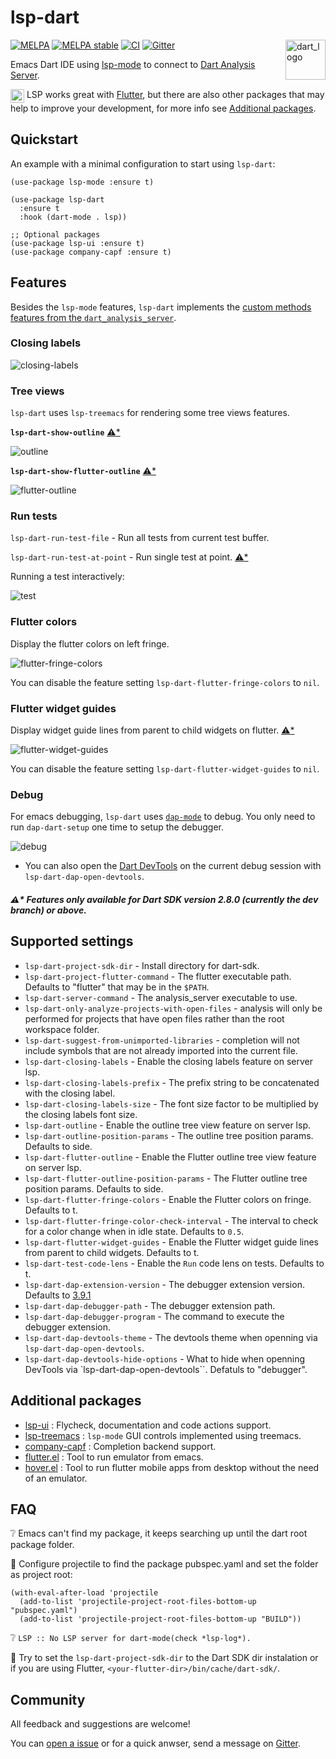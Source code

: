 # lsp-dart

<img align="right" width="64" alt="dart_logo" src="https://user-images.githubusercontent.com/7820865/78992432-9acce080-7b11-11ea-8576-5c7b72e4be5d.png">

[![MELPA](https://melpa.org/packages/lsp-dart-badge.svg)](https://melpa.org/#/lsp-dart)
[![MELPA stable](https://stable.melpa.org/packages/lsp-dart-badge.svg)](https://stable.melpa.org/#/lsp-dart)
[![CI](https://github.com/emacs-lsp/lsp-dart/workflows/CI/badge.svg)](https://github.com/emacs-lsp/lsp-dart/actions) 
[![Gitter](https://badges.gitter.im/emacs-lsp/lsp-mode.svg)](https://gitter.im/emacs-lsp/lsp-mode)

Emacs Dart IDE using [lsp-mode](https://github.com/emacs-lsp/lsp-mode) to connect to [Dart Analysis Server](https://github.com/dart-lang/sdk/tree/master/pkg/analysis_server).

<img width="22" alt="flutter_logo" align="top" src="https://user-images.githubusercontent.com/7820865/78991346-1aa57b80-7b0f-11ea-9992-25cd1a9ac974.png"> LSP works great with [Flutter](https://flutter.dev/), but there are also other packages that may help to improve your development, for more info see [Additional packages](#additional-packages).

## Quickstart

An example with a minimal configuration to start using `lsp-dart`:
```elisp
(use-package lsp-mode :ensure t)

(use-package lsp-dart 
  :ensure t 
  :hook (dart-mode . lsp))

;; Optional packages
(use-package lsp-ui :ensure t)
(use-package company-capf :ensure t)

```

## Features

Besides the `lsp-mode` features, `lsp-dart` implements the [custom methods features from the `dart_analysis_server`](https://github.com/dart-lang/sdk/blob/master/pkg/analysis_server/tool/lsp_spec/README.md#custom-methods).

### Closing labels

![closing-labels](https://raw.githubusercontent.com/emacs-lsp/lsp-dart/screenshots/closing-labels.png)

### Tree views

`lsp-dart` uses `lsp-treemacs` for rendering some tree views features.

**`lsp-dart-show-outline`** [:warning:*](#warning-features-only-available-for-dart-sdk-version-280-currently-the-dev-branch-and-above)

![outline](https://raw.githubusercontent.com/emacs-lsp/lsp-dart/screenshots/outline.png)

**`lsp-dart-show-flutter-outline`** [:warning:*](#warning-features-only-available-for-dart-sdk-version-280-currently-the-dev-branch-and-above)

![flutter-outline](https://raw.githubusercontent.com/emacs-lsp/lsp-dart/screenshots/flutter-outline.gif)

### Run tests

`lsp-dart-run-test-file` - Run all tests from current test buffer.

`lsp-dart-run-test-at-point` - Run single test at point. [:warning:*](#warning-features-only-available-for-dart-sdk-version-280-currently-the-dev-branch-and-above)

Running a test interactively: 

![test](https://raw.githubusercontent.com/emacs-lsp/lsp-dart/screenshots/run-test.gif)

### Flutter colors

Display the flutter colors on left fringe.

![flutter-fringe-colors](https://raw.githubusercontent.com/emacs-lsp/lsp-dart/screenshots/flutter-fringe-colors.gif)

You can disable the feature setting `lsp-dart-flutter-fringe-colors` to `nil`.

### Flutter widget guides

Display widget guide lines from parent to child widgets on flutter. [:warning:*](#warning-features-only-available-for-dart-sdk-version-280-currently-the-dev-branch-and-above)

![flutter-widget-guides](https://raw.githubusercontent.com/emacs-lsp/lsp-dart/screenshots/flutter-widget-guides.png)

You can disable the feature setting `lsp-dart-flutter-widget-guides` to `nil`.

### Debug

For emacs debugging, `lsp-dart` uses [`dap-mode`](https://github.com/emacs-lsp/dap-mode#dart) to debug.
You only need to run `dap-dart-setup` one time to setup the debugger.

![debug](https://raw.githubusercontent.com/emacs-lsp/lsp-dart/screenshots/debug.gif)

* You can also open the [Dart DevTools](https://dart.dev/tools/dart-devtools) on the current debug session with `lsp-dart-dap-open-devtools`.

##### :warning:* Features only available for Dart SDK version 2.8.0 (currently the dev branch) or above.

## Supported settings

* `lsp-dart-project-sdk-dir` - Install directory for dart-sdk.
* `lsp-dart-project-flutter-command` - The flutter executable path. Defaults to "flutter" that may be in the `$PATH`.
* `lsp-dart-server-command` - The analysis_server executable to use.
* `lsp-dart-only-analyze-projects-with-open-files` - analysis will only be performed for projects that have open files rather than the root workspace folder.
* `lsp-dart-suggest-from-unimported-libraries` - completion will not include symbols that are not already imported into the current file.
* `lsp-dart-closing-labels` - Enable the closing labels feature on server lsp.
* `lsp-dart-closing-labels-prefix` - The prefix string to be concatenated with the closing label.
* `lsp-dart-closing-labels-size` - The font size factor to be multiplied by the closing labels font size.
* `lsp-dart-outline` - Enable the outline tree view feature on server lsp.
* `lsp-dart-outline-position-params` - The outline tree position params. Defaults to side.
* `lsp-dart-flutter-outline` - Enable the Flutter outline tree view feature on server lsp.
* `lsp-dart-flutter-outline-position-params` - The Flutter outline tree position params. Defaults to side.
* `lsp-dart-flutter-fringe-colors` - Enable the Flutter colors on fringe. Defaults to t.
* `lsp-dart-flutter-fringe-color-check-interval` - The interval to check for a color change when in idle state. Defaults to `0.5`.
* `lsp-dart-flutter-widget-guides` - Enable the Flutter widget guide lines from parent to child widgets. Defaults to t.
* `lsp-dart-test-code-lens` - Enable the `Run` code lens on tests. Defaults to t.
* `lsp-dart-dap-extension-version` - The debugger extension version. Defaults to [3.9.1](https://github.com/Dart-Code/Dart-Code/releases/tag/v3.9.1)
* `lsp-dart-dap-debugger-path` - The debugger extension path.
* `lsp-dart-dap-debugger-program` - The command to execute the debugger extension.
* `lsp-dart-dap-devtools-theme` - The devtools theme when openning via `lsp-dart-dap-open-devtools`.
* `lsp-dart-dap-devtools-hide-options` - What to hide when openning DevTools via `lsp-dart-dap-open-devtools``. Defatuls to "debugger".

## Additional packages
* [lsp-ui](https://github.com/emacs-lsp/lsp-ui) : Flycheck, documentation and code actions support.
* [lsp-treemacs](https://github.com/emacs-lsp/lsp-treemacs) : `lsp-mode` GUI controls implemented using treemacs.
* [company-capf](https://github.com/company-mode/company-mode) : Completion backend support.
* [flutter.el](https://github.com/amake/flutter.el) : Tool to run emulator from emacs.
* [hover.el](https://github.com/ericdallo/hover.el) : Tool to run flutter mobile apps from desktop without the need of an emulator.

## FAQ

:grey_question: Emacs can't find my package, it keeps searching up until the dart root package folder.

:small_blue_diamond: Configure projectile to find the package pubspec.yaml and set the folder as project root:
```elisp
(with-eval-after-load 'projectile
  (add-to-list 'projectile-project-root-files-bottom-up "pubspec.yaml")
  (add-to-list 'projectile-project-root-files-bottom-up "BUILD"))
```

:grey_question: `LSP :: No LSP server for dart-mode(check *lsp-log*).`

:small_blue_diamond: Try to set the `lsp-dart-project-sdk-dir` to the Dart SDK dir instalation or if you are using Flutter, `<your-flutter-dir>/bin/cache/dart-sdk/`.

## Community
All feedback and suggestions are welcome!

You can [open a issue](https://github.com/emacs-lsp/lsp-dart/issues/new/choose) or for a quick anwser, send a message on [Gitter](https://gitter.im/emacs-lsp/lsp-mode).
